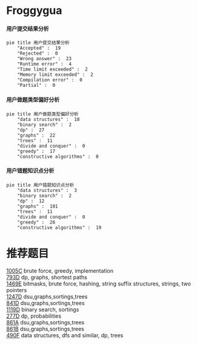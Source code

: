 # Froggygua

<!-- tabs:start -->



#### **用户提交结果分析**

```mermaid
pie title 用户提交结果分析
    "Accepted" :  19
    "Rejected" :  0
    "Wrong answer" :  23
    "Runtime error" :  4
    "Time limit exceeded" :  2
    "Memory limit exceeded" :  2
    "Compilation error" :  0
    "Partial" :  0
```

#### **用户做题类型偏好分析**

```mermaid
pie title 用户做题类型偏好分析
    "data structures" :  18
    "binary search" :  2
    "dp" :  27
    "graphs" :  22
    "trees" :  11
    "divide and conquer" :  0
    "greedy" :  17
    "constructive algorithms" :  0
```
#### **用户错题知识点分析**

```mermaid
pie title 用户错题知识点分析
    "data structures" :  3
    "binary search" :  2
    "dp" :  12
    "graphs" :  101
    "trees" :  11
    "divide and conquer" :  0
    "greedy" :  26
    "constructive algorithms" :  19
```



<!-- tabs:end -->
# 推荐题目
[1005C](https://codeforces.com/contest/1005/problem/C)		brute force,
                        greedy,
                        implementation		  
[793D](https://codeforces.com/contest/793/problem/D)		dp,
                        graphs,
                        shortest paths		  
[1469E](https://codeforces.com/contest/1469/problem/E)		bitmasks,
                        brute force,
                        hashing,
                        string suffix structures,
                        strings,
                        two pointers		  
[1247D](https://codeforces.com/contest/1247/problem/D)		dsu,graphs,sortings,trees		  
[841D](https://codeforces.com/contest/841/problem/D)		dsu,graphs,sortings,trees		  
[1119D](https://codeforces.com/contest/1119/problem/D)		binary search,
                        sortings		  
[277D](https://codeforces.com/contest/277/problem/D)		dp,
                        probabilities		  
[861A](https://codeforces.com/contest/861/problem/A)		dsu,graphs,sortings,trees		  
[861B](https://codeforces.com/contest/861/problem/B)		dsu,graphs,sortings,trees		  
[490F](https://codeforces.com/contest/490/problem/F)		data structures,
                        dfs and similar,
                        dp,
                        trees		  
